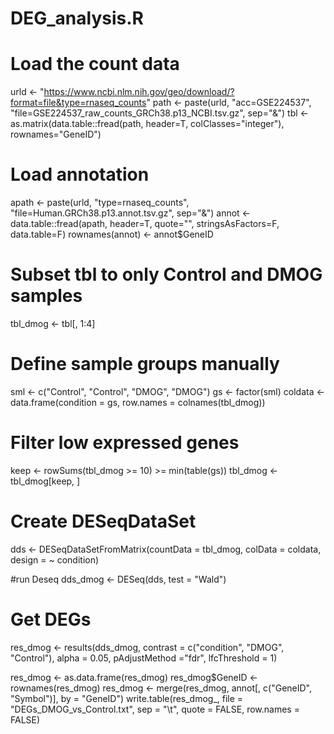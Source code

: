 # DEG_analysis.R

# Load the count data
urld <- "https://www.ncbi.nlm.nih.gov/geo/download/?format=file&type=rnaseq_counts"
path <- paste(urld, "acc=GSE224537", "file=GSE224537_raw_counts_GRCh38.p13_NCBI.tsv.gz", sep="&")
tbl <- as.matrix(data.table::fread(path, header=T, colClasses="integer"), rownames="GeneID")

# Load annotation
apath <- paste(urld, "type=rnaseq_counts", "file=Human.GRCh38.p13.annot.tsv.gz", sep="&")
annot <- data.table::fread(apath, header=T, quote="", stringsAsFactors=F, data.table=F)
rownames(annot) <- annot$GeneID

# Subset tbl to only Control and DMOG samples
tbl_dmog <- tbl[, 1:4] 

# Define sample groups manually
sml <- c("Control", "Control", "DMOG", "DMOG")
gs <- factor(sml)
coldata <- data.frame(condition = gs, row.names = colnames(tbl_dmog))

# Filter low expressed genes
keep <- rowSums(tbl_dmog >= 10) >= min(table(gs))
tbl_dmog <- tbl_dmog[keep, ]

# Create DESeqDataSet
dds <- DESeqDataSetFromMatrix(countData = tbl_dmog, colData = coldata, design = ~ condition)

#run Deseq
dds_dmog <- DESeq(dds, test = "Wald")

# Get DEGs
res_dmog <- results(dds_dmog, contrast = c("condition", "DMOG", "Control"), alpha = 0.05,
                    pAdjustMethod ="fdr", lfcThreshold = 1)

res_dmog <- as.data.frame(res_dmog)
res_dmog$GeneID <- rownames(res_dmog)
res_dmog <- merge(res_dmog, annot[, c("GeneID", "Symbol")], by = "GeneID")
write.table(res_dmog_, file = "DEGs_DMOG_vs_Control.txt", sep = "\t", quote = FALSE, 
            row.names = FALSE)
